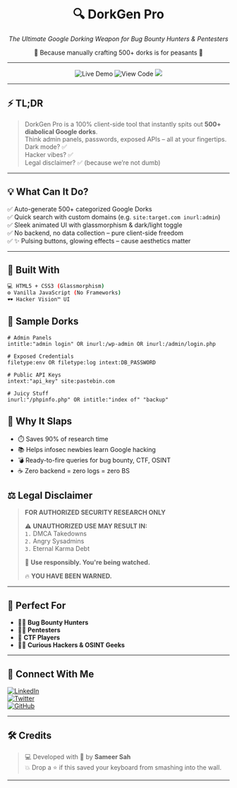 <h1 align="center">🔍 DorkGen Pro</h1>
<p align="center"><i>The Ultimate Google Dorking Weapon for Bug Bounty Hunters & Pentesters</i></p>
<p align="center">🚫 Because manually crafting 500+ dorks is for peasants 🚫</p>

---

<p align="center">
  <img src="https://img.shields.io/badge/TRY_LIVE-DEMO-00ff88?style=for-the-badge&logo=googlechrome" alt="Live Demo">
  <img src="https://img.shields.io/badge/VIEW_CODE-GitHub-black?style=for-the-badge&logo=github" alt="View Code">
  <img src="https://img.shields.io/badge/CLIENT_SIDE-100%25--ONLY-informational?style=for-the-badge">
</p>

---

## ⚡ TL;DR

> DorkGen Pro is a 100% client-side tool that instantly spits out **500+ diabolical Google dorks**.  
> Think admin panels, passwords, exposed APIs – all at your fingertips.  
> Dark mode? ✅  
> Hacker vibes? ✅  
> Legal disclaimer? ✅ (because we’re not dumb)

---

## 💡 What Can It Do?

✅ Auto-generate 500+ categorized Google Dorks  
✅ Quick search with custom domains (e.g. `site:target.com inurl:admin`)  
✅ Sleek animated UI with glassmorphism & dark/light toggle  
✅ No backend, no data collection – pure client-side freedom  
✅ ✨ Pulsing buttons, glowing effects – cause aesthetics matter

---

## 🧠 Built With

```bash
💻 HTML5 + CSS3 (Glassmorphism)
⚙️ Vanilla JavaScript (No Frameworks)
🕶️ Hacker Vision™ UI
```

## 🧨 Sample Dorks
```
# Admin Panels
intitle:"admin login" OR inurl:/wp-admin OR inurl:/admin/login.php

# Exposed Credentials
filetype:env OR filetype:log intext:DB_PASSWORD

# Public API Keys
intext:"api_key" site:pastebin.com

# Juicy Stuff
inurl:"/phpinfo.php" OR intitle:"index of" "backup"
```

## 🚀 Why It Slaps
- ⏱️ Saves 90% of research time
- 📚 Helps infosec newbies learn Google hacking
- 💣 Ready-to-fire queries for bug bounty, CTF, OSINT
- ☕ Zero backend = zero logs = zero BS

## ⚖️ Legal Disclaimer

> **FOR AUTHORIZED SECURITY RESEARCH ONLY**  
>  
> ⚠️ **UNAUTHORIZED USE MAY RESULT IN:**  
> `1.` DMCA Takedowns  
> `2.` Angry Sysadmins  
> `3.` Eternal Karma Debt  
>  
> 🧠 **Use responsibly. You're being watched.**  
>  
> 🔥 **YOU HAVE BEEN WARNED.**

---

## 🎯 Perfect For

- 🧑‍💻 **Bug Bounty Hunters**
- 👨‍🚀 **Pentesters**
- 🧠 **CTF Players**
- 🧙‍♂️ **Curious Hackers & OSINT Geeks**

---

## 🔗 Connect With Me

[![LinkedIn](https://img.shields.io/badge/Connect-LinkedIn-blue?style=flat-square&logo=linkedin)](https://linkedin.com/in/YOUR-LINKEDIN)  
[![Twitter](https://img.shields.io/badge/Follow-Twitter-black?style=flat-square&logo=twitter)](https://twitter.com/YOUR-HANDLE)  
[![GitHub](https://img.shields.io/badge/Code-GitHub-lightgray?style=flat-square&logo=github)](https://github.com/YOUR-GITHUB)

---

## 🛠️ Credits

> 💻 Developed with 🖤 by **Sameer Sah**  
> 💥 Drop a ⭐ if this saved your keyboard from smashing into the wall.

---

